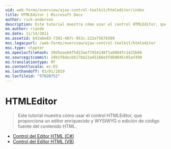 ```yaml
---
uid: web-forms/overview/ajax-control-toolkit/htmleditor/index
title: HTMLEditor | Microsoft Docs
author: rick-anderson
description: Este tutorial muestra cómo usar el control HTMLEditor, que proporciona un editor enriquecido y WYSIWYG o edición de código fuente del contenido HTML.
ms.author: riande
ms.date: 11/14/2011
ms.assetid: b43a6e83-7391-407c-953c-222e7567b509
msc.legacyurl: /web-forms/overview/ajax-control-toolkit/htmleditor
msc.type: chapter
ms.openlocfilehash: 39d5eae69f5d23aef7454148f1a6084fc1425b66
ms.sourcegitcommit: 24b1f6decbb17bb22a45166e5fdb0845c65af498
ms.translationtype: MT
ms.contentlocale: es-ES
ms.lasthandoff: 03/01/2019
ms.locfileid: "57020752"
---
```

<a name="htmleditor"></a>HTMLEditor
====================
> Este tutorial muestra cómo usar el control HTMLEditor, que proporciona un editor enriquecido y WYSIWYG o edición de código fuente del contenido HTML.


- [Control del Editor HTML (C#)](how-do-i-use-the-html-editor-control-cs.md)
- [Control del Editor HTML (VB)](how-do-i-use-the-html-editor-control-vb.md)
